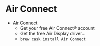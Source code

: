 # Air Connect
- [Air Connect](https://avatron.com/get-air-connect/)
  -  Get your free Air Connect® account
  - Get the free Air Display driver…
  - `brew cask install Air Connect`
